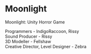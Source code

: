 # Moonlight
Moonlight: Unity Horror Game

Programmers - IndigoRaccoon, Rissy  
Sound Producer - Rissy  
3D Modeller - Fellshaw  
Creative Director, Level Designer - Zebra
